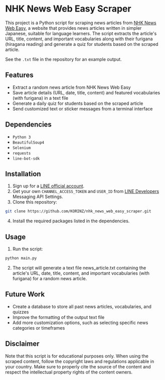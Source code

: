 # NHK News Web Easy Scraper

This project is a Python script for scraping news articles from [NHK News Web Easy](https://www3.nhk.or.jp/news/easy/),
a website that provides news articles written in simpler Japanese, suitable for language learners.
The script extracts the article's URL, title, content, and important vocabularies along with their furigana (hiragana reading) and generate a quiz for students based on the scraped article.

See the `.txt` file in the repository for an example output.

## Features

- Extract a random news article from NHK News Web Easy
- Save article details (URL, date, title, content) and featured vocabularies (with furigana) in a text file
- Generate a daily quiz for students based on the scraped article
- Send customized text or sticker messages from a terminal interface

## Dependencies

- `Python 3`
- `BeautifulSoup4`
- `Selenium`
- `requests`
- `line-bot-sdk`

## Installation
1. Sign up for a [LINE official account](https://www.linebiz.com/jp/signup/).
2. Get your own `CHANNEL_ACCESS_TOKEN` and `USER_ID` from [LINE Developers](https://developers.line.biz/ja/) Messaging API Settings.
3. Clone this repository:

```bash
git clone https://github.com/KORINZ/nhk_news_web_easy_scraper.git
```
4. Install the required packages listed in the dependencies.

## Usage

1. Run the script:

```bash
python main.py
```
2. The script will generate a text file news_article.txt containing the article's URL, date, title, content,
and important vocabularies (with furigana) for a random news article.

## Future Work

- Create a database to store all past news articles, vocabularies, and quizzes
- Improve the formatting of the output text file
- Add more customization options, such as selecting specific news categories or timeframes

## Disclaimer

Note that this script is for educational purposes only. When using the scraped content, follow the copyright laws and regulations applicable in your country.
Make sure to properly cite the source of the content and respect the intellectual property rights of the content owners.
